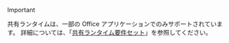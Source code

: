> [!IMPORTANT]
> 共有ランタイムは、一部の Office アプリケーションでのみサポートされています。 詳細については、「[共有ランタイム要件セット](/javascript/api/requirement-sets/common/shared-runtime-requirement-sets)」を参照してください。
